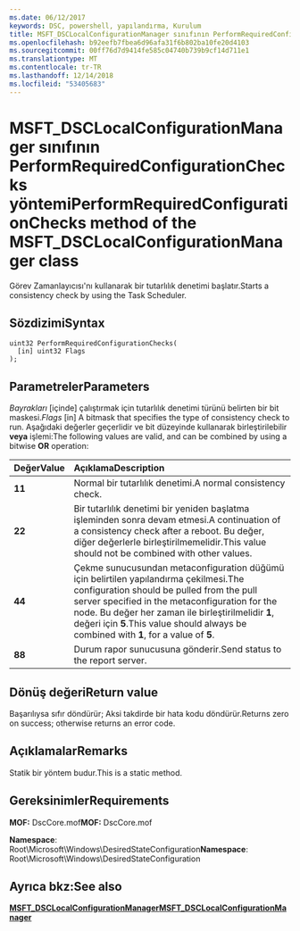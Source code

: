 ```yaml
---
ms.date: 06/12/2017
keywords: DSC, powershell, yapılandırma, Kurulum
title: MSFT_DSCLocalConfigurationManager sınıfının PerformRequiredConfigurationChecks yöntemi
ms.openlocfilehash: b92eefb7fbea6d96afa31f6b802ba10fe20d4103
ms.sourcegitcommit: 00ff76d7d9414fe585c04740b739b9cf14d711e1
ms.translationtype: MT
ms.contentlocale: tr-TR
ms.lasthandoff: 12/14/2018
ms.locfileid: "53405683"
---
```

# <a name="performrequiredconfigurationchecks-method-of-the-msftdsclocalconfigurationmanager-class"></a><span data-ttu-id="e22cb-103">MSFT_DSCLocalConfigurationManager sınıfının PerformRequiredConfigurationChecks yöntemi</span><span class="sxs-lookup"><span data-stu-id="e22cb-103">PerformRequiredConfigurationChecks method of the MSFT_DSCLocalConfigurationManager class</span></span>

<span data-ttu-id="e22cb-104">Görev Zamanlayıcısı'nı kullanarak bir tutarlılık denetimi başlatır.</span><span class="sxs-lookup"><span data-stu-id="e22cb-104">Starts a consistency check by using the Task Scheduler.</span></span>

## <a name="syntax"></a><span data-ttu-id="e22cb-105">Sözdizimi</span><span class="sxs-lookup"><span data-stu-id="e22cb-105">Syntax</span></span>

```mof
uint32 PerformRequiredConfigurationChecks(
  [in] uint32 Flags
);
```

## <a name="parameters"></a><span data-ttu-id="e22cb-106">Parametreler</span><span class="sxs-lookup"><span data-stu-id="e22cb-106">Parameters</span></span>

<span data-ttu-id="e22cb-107">*Bayrakları* \[içinde\] çalıştırmak için tutarlılık denetimi türünü belirten bir bit maskesi.</span><span class="sxs-lookup"><span data-stu-id="e22cb-107">*Flags* \[in\] A bitmask that specifies the type of consistency check to run.</span></span> <span data-ttu-id="e22cb-108">Aşağıdaki değerler geçerlidir ve bit düzeyinde kullanarak birleştirilebilir **veya** işlemi:</span><span class="sxs-lookup"><span data-stu-id="e22cb-108">The following values are valid, and can be combined by using a bitwise **OR** operation:</span></span>

|<span data-ttu-id="e22cb-109">Değer</span><span class="sxs-lookup"><span data-stu-id="e22cb-109">Value</span></span> |<span data-ttu-id="e22cb-110">Açıklama</span><span class="sxs-lookup"><span data-stu-id="e22cb-110">Description</span></span> |
|:--- |:---|
|<span data-ttu-id="e22cb-111">**1**</span><span class="sxs-lookup"><span data-stu-id="e22cb-111">**1**</span></span> | <span data-ttu-id="e22cb-112">Normal bir tutarlılık denetimi.</span><span class="sxs-lookup"><span data-stu-id="e22cb-112">A normal consistency check.</span></span> |
|<span data-ttu-id="e22cb-113">**2**</span><span class="sxs-lookup"><span data-stu-id="e22cb-113">**2**</span></span> | <span data-ttu-id="e22cb-114">Bir tutarlılık denetimi bir yeniden başlatma işleminden sonra devam etmesi.</span><span class="sxs-lookup"><span data-stu-id="e22cb-114">A continuation of a consistency check after a reboot.</span></span> <span data-ttu-id="e22cb-115">Bu değer, diğer değerlerle birleştirilmemelidir.</span><span class="sxs-lookup"><span data-stu-id="e22cb-115">This value should not be combined with other values.</span></span> |
|<span data-ttu-id="e22cb-116">**4**</span><span class="sxs-lookup"><span data-stu-id="e22cb-116">**4**</span></span> | <span data-ttu-id="e22cb-117">Çekme sunucusundan metaconfiguration düğümü için belirtilen yapılandırma çekilmesi.</span><span class="sxs-lookup"><span data-stu-id="e22cb-117">The configuration should be pulled from the pull server specified in the metaconfiguration for the node.</span></span> <span data-ttu-id="e22cb-118">Bu değer her zaman ile birleştirilmelidir **1**, değeri için **5**.</span><span class="sxs-lookup"><span data-stu-id="e22cb-118">This value should always be combined with **1**, for a value of **5**.</span></span> |
|<span data-ttu-id="e22cb-119">**8**</span><span class="sxs-lookup"><span data-stu-id="e22cb-119">**8**</span></span> | <span data-ttu-id="e22cb-120">Durum rapor sunucusuna gönderir.</span><span class="sxs-lookup"><span data-stu-id="e22cb-120">Send status to the report server.</span></span> |

## <a name="return-value"></a><span data-ttu-id="e22cb-121">Dönüş değeri</span><span class="sxs-lookup"><span data-stu-id="e22cb-121">Return value</span></span>

<span data-ttu-id="e22cb-122">Başarılıysa sıfır döndürür; Aksi takdirde bir hata kodu döndürür.</span><span class="sxs-lookup"><span data-stu-id="e22cb-122">Returns zero on success; otherwise returns an error code.</span></span>

## <a name="remarks"></a><span data-ttu-id="e22cb-123">Açıklamalar</span><span class="sxs-lookup"><span data-stu-id="e22cb-123">Remarks</span></span>

<span data-ttu-id="e22cb-124">Statik bir yöntem budur.</span><span class="sxs-lookup"><span data-stu-id="e22cb-124">This is a static method.</span></span>

## <a name="requirements"></a><span data-ttu-id="e22cb-125">Gereksinimler</span><span class="sxs-lookup"><span data-stu-id="e22cb-125">Requirements</span></span>

<span data-ttu-id="e22cb-126">**MOF:** DscCore.mof</span><span class="sxs-lookup"><span data-stu-id="e22cb-126">**MOF:** DscCore.mof</span></span>

<span data-ttu-id="e22cb-127">**Namespace**: Root\Microsoft\Windows\DesiredStateConfiguration</span><span class="sxs-lookup"><span data-stu-id="e22cb-127">**Namespace**: Root\Microsoft\Windows\DesiredStateConfiguration</span></span>

## <a name="see-also"></a><span data-ttu-id="e22cb-128">Ayrıca bkz:</span><span class="sxs-lookup"><span data-stu-id="e22cb-128">See also</span></span>

[<span data-ttu-id="e22cb-129">**MSFT_DSCLocalConfigurationManager**</span><span class="sxs-lookup"><span data-stu-id="e22cb-129">**MSFT_DSCLocalConfigurationManager**</span></span>](msft-dsclocalconfigurationmanager.md)